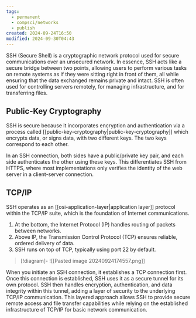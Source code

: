 ```yaml
---
tags:
  - permanent
  - compsci/networks
  - publish
created: 2024-09-24T16:50
modified: 2024-09-30T04:43
---
```

SSH (Secure Shell) is a cryptographic network protocol used for secure communications over an unsecured network. In essence, SSH acts like a secure bridge between two points, allowing users to perform various tasks on remote systems as if they were sitting right in front of them, all while ensuring that the data exchanged remains private and intact. SSH is often used for controlling servers remotely, for managing infrastructure, and for transferring files.

## Public-Key Cryptography

SSH is secure because it incorporates encryption and authentication via a process called [[public-key-cryptography|public-key-cryptography]] which encrypts data, or signs data, with two different keys. The two keys correspond to each other.

In an SSH connection, both sides have a public/private key pair, and each side authenticates the other using these keys. This differentiates SSH from HTTPS, where most implementations only verifies the identity of the web server in a client-server connection.

## TCP/IP 

SSH operates as an [[osi-application-layer|application layer]] protocol within the TCP/IP suite, which is the foundation of Internet communications.

1. At the bottom, the Internet Protocol (IP) handles routing of packets between networks.
2. Above IP, the Transmission Control Protocol (TCP) ensures reliable, ordered delivery of data.
3. SSH runs on top of TCP, typically using port 22 by default.

> [!diagram]-
> ![[Pasted image 20240924174557.png]]

When you initiate an SSH connection, it establishes a TCP connection first. Once this connection is established, SSH uses it as a secure tunnel for its own protocol. SSH then handles encryption, authentication, and data integrity within this tunnel, adding a layer of security to the underlying TCP/IP communication. This layered approach allows SSH to provide secure remote access and file transfer capabilities while relying on the established infrastructure of TCP/IP for basic network communication.